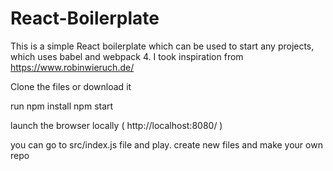# React-Boilerplate
This is a simple React boilerplate which can be used to start any projects, which uses babel and webpack 4. I took inspiration from https://www.robinwieruch.de/

Clone the files or download it

run npm install
npm start

launch the browser locally ( http://localhost:8080/ )

you can go to src/index.js file and play. create new files and make your own repo
